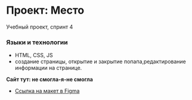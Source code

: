 # Проект: Место
 Учебный проект, спринт 4

### Языки и технологии

*  HTML, CSS, JS
* создание страницы, открытие и закрытие попапа,редактирование информации на странице.

**Сайт тут: не смогла-я-не смогла**

* [Ссылка на макет в Figma](https://www.figma.com/file/2cn9N9jSkmxD84oJik7xL7/JavaScript.-Sprint-4?node-id=0%3A1)
